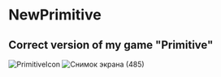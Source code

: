 # NewPrimitive
## Сorrect version of my game "Primitive"
![PrimitiveIcon](https://github.com/Vanchegs/NewPrimitive/assets/115901143/44150931-3537-4789-93b8-3b0ece632c11)
![Снимок экрана (485)](https://github.com/Vanchegs/NewPrimitive/assets/115901143/1eb0152e-9068-41ae-b29a-6dcd2edadeeb)
